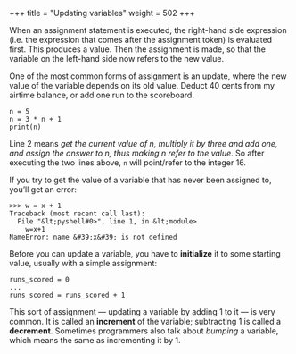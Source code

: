+++
title = "Updating variables"
weight = 502
+++

When an assignment statement is executed, the right-hand side expression (i.e. the
expression that comes after the assignment token) is evaluated first.  This produces a value.
Then the assignment is made, so that the variable on the left-hand side now refers
to the new value.

One of the most common forms of assignment is an update, where the new
value of the variable depends on its old value.   Deduct 40 cents from
my airtime balance, or add one run to the scoreboard.

```
n = 5
n = 3 * n + 1
print(n)
```

Line 2 means *get the current value of n, multiply it by three and add
one, and assign the answer to n, thus making n refer to the value*.
So after executing the two lines above, ```n``` will point/refer to the
integer 16.

If you try to get the value of a variable that has never been assigned to, you&#8217;ll get an error:

```
>>> w = x + 1
Traceback (most recent call last):
  File "&lt;pyshell#0>", line 1, in &lt;module>
    w=x+1
NameError: name &#39;x&#39; is not defined
```

Before you can update a variable, you have to **initialize** it to some starting value,
usually with a simple assignment:

```
runs_scored = 0
...
runs_scored = runs_scored + 1
```

This sort of assignment &#8212; updating a variable by adding 1 to it &#8212; is very common.
It is called an **increment** of the variable; subtracting 1 is called a **decrement**.
Sometimes programmers also talk about *bumping* a variable, which means the same
as incrementing it by 1.

